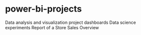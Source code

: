 # power-bi-projects
Data analysis and visualization project
dashboards Data science experiments
Report of a Store
Sales Overview
